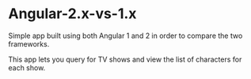 # Angular-2.x-vs-1.x

Simple app built using both Angular 1 and 2 in order to compare the two frameworks.

This app lets you query for TV shows and view the list of characters for each show.
